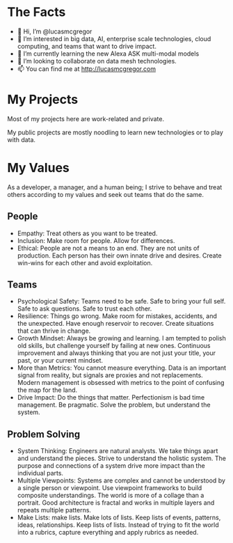 # The Facts
- 👋 Hi, I’m @lucasmcgregor
- 👀 I’m interested in big data, AI, enterprise scale technologies, cloud computing, and teams that want to drive impact.
- 🌱 I’m currently learning the new Alexa ASK multi-modal models
- 💞️ I’m looking to collaborate on data mesh technologies.
- 📫 You can find me at http://lucasmcgregor.com

# My Projects
Most of my projects here are work-related and private.

My public projects are mostly noodling to learn new technologies or to play with data.

# My Values
As a developer, a manager, and a human being; I strive to behave and treat others according to my values and seek out teams that do the same.

## People
- Empathy: Treat others as you want to be treated.
- Inclusion: Make room for people. Allow for differences.
- Ethical: People are not a means to an end. They are not units of production. Each person has their own innate drive and desires. Create win-wins for each other and avoid exploitation.

## Teams
- Psychological Safety: Teams need to be safe. Safe to bring your full self. Safe to ask questions. Safe to trust each other.
- Resilience: Things go wrong. Make room for mistakes, accidents, and the unexpected. Have enough reservoir to recover. Create situations that can thrive in change.
- Growth Mindset: Always be growing and learning. I am tempted to polish old skills, but challenge yourself by failing at new ones. Continuous improvement and always thinking that you are not just your title, your past, or your current mindset.
- More than Metrics: You cannot measure everything. Data is an important signal from reality, but signals are proxies and not replacements. Modern management is obsessed with metrics to the point of confusing the map for the land.
- Drive Impact: Do the things that matter. Perfectionism is bad time management. Be pragmatic. Solve the problem, but understand the system.

## Problem Solving
- System Thinking: Engineers are natural analysts. We take things apart and understand the pieces. Strive to understand the holistic system. The purpose and connections of a system drive more impact than the individual parts.
- Multiple Viewpoints: Systems are complex and cannot be understood by a single person or viewpoint. Use viewpoint frameworks to build composite understandings. The world is more of a collage than a portrait. Good architecture is fractal and works in multiple layers and repeats multiple patterns.
- Make Lists: make lists. Make lots of lists. Keep lists of events, patterns, ideas, relationships. Keep lists of lists. Instead of trying to fit the world into a rubrics, capture everything and apply rubrics as needed.

